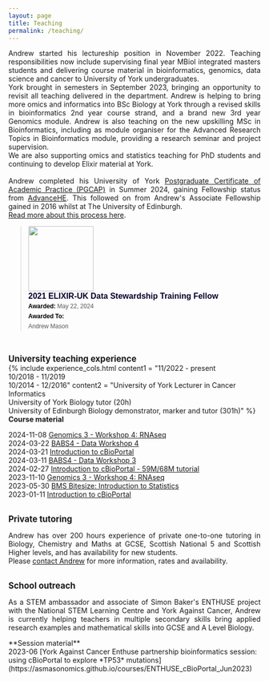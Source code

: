 ```yaml
---
layout: page
title: Teaching
permalink: /teaching/
---
```

<p align="justify">Andrew started his lectureship position in November 2022. Teaching responsibilities now include supervising final year MBiol integrated masters students and delivering course material in bioinformatics, genomics, data science and cancer to University of York undergraduates. <br/>
York brought in semesters in September 2023, bringing an opportunity to revisit all teaching delivered in the department. Andrew is helping to bring more omics and informatics into BSc Biology at York through a revised skills in bioinformatics 2nd year course strand, and a brand new 3rd year Genomics module. Andrew is also teaching on the new upskilling MSc in Bioinformatics, including as module organiser for the Advanced Research Topics in Bioinformatics module, providing a research seminar and project supervision. <br/> 
We are also supporting omics and statistics teaching for PhD students and continuing to develop Elixir material at York. <br/><br/>
Andrew completed his University of York <a href="https://www.york.ac.uk/staff/teaching/develop/pgcap/">Postgraduate Certificate of Academic Practice (PGCAP)</a> in Summer 2024, gaining Fellowship status from <a href="https://www.advance-he.ac.uk/">AdvanceHE</a>. This followed on from Andrew's Associate Fellowship gained in 2016 whilst at The University of Edinburgh. <br/>
<a href="https://asmasonomics.github.io/courses/2024-07_PGCAP">Read more about this process here</a>.
<br/>
</p>
<blockquote class="badgr-badge" style="font-family: Helvetica, Roboto, &quot;Segoe UI&quot;, Calibri, sans-serif;"><a href="https://api.badgr.io/public/assertions/YHQiCm1FQO2tA1hv-UfaUA"><img width="130px" height="130px" src="https://api.badgr.io/public/assertions/YHQiCm1FQO2tA1hv-UfaUA/image"></a><p class="badgr-badge-name" style="hyphens: auto; overflow-wrap: break-word; word-wrap: break-word; margin: 0; font-size: 16px; font-weight: 600; font-style: normal; font-stretch: normal; line-height: 1.25; letter-spacing: normal; text-align: left; color: #05012c;">2021 ELIXIR-UK Data Stewardship Training Fellow</p><p class="badgr-badge-date" style="margin: 0; font-size: 12px; font-style: normal; font-stretch: normal; line-height: 1.67; letter-spacing: normal; text-align: left; color: #555555;"><strong style="font-size: 12px; font-weight: bold; font-style: normal; font-stretch: normal; line-height: 1.67; letter-spacing: normal; text-align: left; color: #000;">Awarded: </strong>May 22, 2024</p><p class="badgr-badge-recipient" style="margin: 0; font-size: 12px; font-style: normal; font-stretch: normal; line-height: 1.67; letter-spacing: normal; text-align: left; color: #555555;"><strong style="font-size: 12px; font-weight: bold; font-style: normal; font-stretch: normal; line-height: 1.67; letter-spacing: normal; text-align: left; color: #000;">Awarded To: </strong><span style="display: block;"> Andrew Mason</span></p><script async="async" src="https://badgr.com/assets/widgets.bundle.js"></script></blockquote>
<br/>

<span style="font-size:1.2em;">**University teaching experience**</span><br/>
{% include experience_cols.html content1 = "11/2022 - present<br/>10/2018 - 11/2019<br/>10/2014 - 12/2016" content2 = "University of York Lecturer in Cancer Informatics<br/>University of York Biology tutor (20h)<br/>University of Edinburgh Biology demonstrator, marker and tutor (301h)" %}
<span style="font-size:1.02em;">**Course material**</span><br/>

2024-11-08  [Genomics 3 - Workshop 4: RNAseq](https://asmasonomics.github.io/courses/Genomics3_Workshop4_RNAseq_Nov2024) <br/>
2024-03-22  [BABS4 - Data Workshop 4](https://asmasonomics.github.io/courses/BABS4_Biochem_DataWorkshop4_March2024) <br/>
2024-03-21  [Introduction to cBioPortal](https://asmasonomics.github.io/courses/Intro_cBioPortal_Mar2024) <br/>
2024-03-11  [BABS4 - Data Workshop 3](https://asmasonomics.github.io/courses/BABS4_Biochem_DataWorkshop3_March2024) <br/>
2024-02-27  [Introduction to cBioPortal - 59M/68M tutorial](https://asmasonomics.github.io/courses/MSc_cBioPortal_Feb2024) <br/>
2023-11-10  [Genomics 3 - Workshop 4: RNAseq](https://asmasonomics.github.io/courses/Genomics3_Workshop4_RNAseq_Nov2023) <br/>
2023-05-30  [BMS Bitesize: Introduction to Statistics](https://asmasonomics.github.io/courses/BMS_Bitesize_Statistics_May2023) <br/>
2023-01-11  [Introduction to cBioPortal](https://asmasonomics.github.io/courses/Intro_cBioPortal_Jan2023) <br/>

<br/><span style="font-size:1.2em;">**Private tutoring**</span><br/>
<p align="justify">Andrew has over 200 hours experience of private one-to-one tutoring in Biology, Chemistry and Maths at GCSE, Scottish National 5 and Scottish Higher levels, and has availability for new students.<br/>
Please <a class="u-email" href="mailto:asmasonomics@gmail.com">contact Andrew</a> for more information, rates and availability.</p>

<br/><span style="font-size:1.2em;">**School outreach**</span><br/>
<p align="justify">As a STEM ambassador and associate of Simon Baker's ENTHUSE project with the National STEM Learning Centre and York Against Cancer, Andrew is currently helping teachers in multiple secondary skills bring applied research examples and mathematical skills into GCSE and A Level Biology.<br/></p>
<span style="font-size:1.02em;">**Session material**</span><br/>
2023-06  [York Against Cancer Enthuse partnership bioinformatics session: using cBioPortal to explore *TP53* mutations](https://asmasonomics.github.io/courses/ENTHUSE_cBioPortal_Jun2023)
